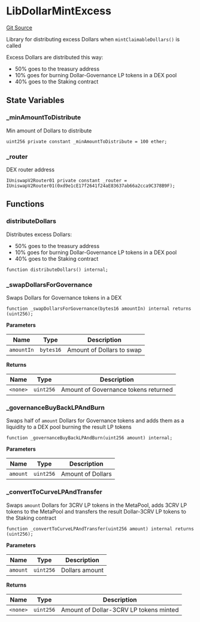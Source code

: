 # LibDollarMintExcess
[Git Source](https://github.com/ubiquity/ubiquity-dollar/blob/f7ea83705c682caf40f2ca987d85e510aa7c0600/src/dollar/libraries/LibDollarMintExcess.sol)

Library for distributing excess Dollars when `mintClaimableDollars()` is called

Excess Dollars are distributed this way:
- 50% goes to the treasury address
- 10% goes for burning Dollar-Governance LP tokens in a DEX pool
- 40% goes to the Staking contract


## State Variables
### _minAmountToDistribute
Min amount of Dollars to distribute


```solidity
uint256 private constant _minAmountToDistribute = 100 ether;
```


### _router
DEX router address


```solidity
IUniswapV2Router01 private constant _router = IUniswapV2Router01(0xd9e1cE17f2641f24aE83637ab66a2cca9C378B9F);
```


## Functions
### distributeDollars

Distributes excess Dollars:
- 50% goes to the treasury address
- 10% goes for burning Dollar-Governance LP tokens in a DEX pool
- 40% goes to the Staking contract


```solidity
function distributeDollars() internal;
```

### _swapDollarsForGovernance

Swaps Dollars for Governance tokens in a DEX


```solidity
function _swapDollarsForGovernance(bytes16 amountIn) internal returns (uint256);
```
**Parameters**

|Name|Type|Description|
|----|----|-----------|
|`amountIn`|`bytes16`|Amount of Dollars to swap|

**Returns**

|Name|Type|Description|
|----|----|-----------|
|`<none>`|`uint256`|Amount of Governance tokens returned|


### _governanceBuyBackLPAndBurn

Swaps half of `amount` Dollars for Governance tokens and adds
them as a liquidity to a DEX pool burning the result LP tokens


```solidity
function _governanceBuyBackLPAndBurn(uint256 amount) internal;
```
**Parameters**

|Name|Type|Description|
|----|----|-----------|
|`amount`|`uint256`|Amount of Dollars|


### _convertToCurveLPAndTransfer

Swaps `amount` Dollars for 3CRV LP tokens in the MetaPool, adds
3CRV LP tokens to the MetaPool and transfers the result Dollar-3CRV LP tokens
to the Staking contract


```solidity
function _convertToCurveLPAndTransfer(uint256 amount) internal returns (uint256);
```
**Parameters**

|Name|Type|Description|
|----|----|-----------|
|`amount`|`uint256`|Dollars amount|

**Returns**

|Name|Type|Description|
|----|----|-----------|
|`<none>`|`uint256`|Amount of Dollar-3CRV LP tokens minted|


